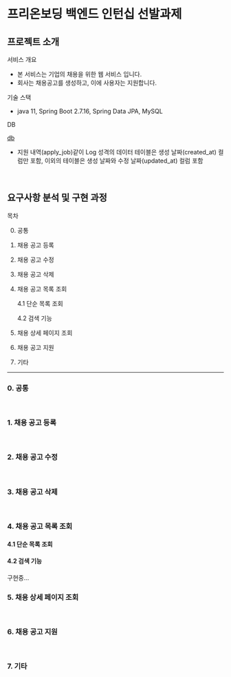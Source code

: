 # 프리온보딩 백엔드 인턴십 선발과제

## 프로젝트 소개

서비스 개요

- 본 서비스는 기업의 채용을 위한 웹 서비스 입니다.
- 회사는 채용공고를 생성하고, 이에 사용자는 지원합니다.

기술 스택

- java 11, Spring Boot 2.7.16, Spring Data JPA, MySQL

DB

[db](./etc/db.png)

- 지원 내역(apply_job)같이 Log 성격의 데이터 테이블은 생성 날짜(created_at) 컬럼만 포함, 이외의 테이블은 생성 날짜와 수정 날짜(updated_at) 컬럼 포함

<br>

## 요구사항 분석 및 구현 과정

목차

0. 공통

1. 채용 공고 등록

2. 채용 공고 수정

3. 채용 공고 삭제

4. 채용 공고 목록 조회

   4.1 단순 목록 조회

   4.2 검색 기능

5. 채용 상세 페이지 조회
6. 채용 공고 지원
7. 기타

---

### 0. 공통

<br>

### 1. 채용 공고 등록

<br>

### 2. 채용 공고 수정

<br>

### 3. 채용 공고 삭제

<br>

### 4. 채용 공고 목록 조회

#### 4.1 단순 목록 조회



#### 4.2 검색 기능

구현중...

### 5. 채용 상세 페이지 조회



<br>

### 6. 채용 공고 지원

<br>

### 7. 기타